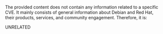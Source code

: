 The provided content does not contain any information related to a specific CVE. It mainly consists of general information about Debian and Red Hat, their products, services, and community engagement. Therefore, it is:

UNRELATED